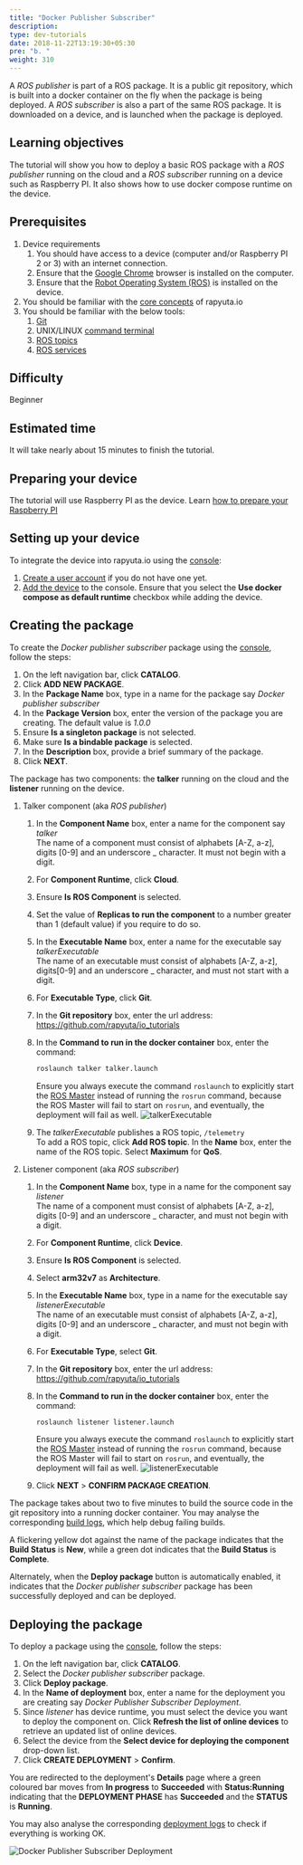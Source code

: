 ```yaml
---
title: "Docker Publisher Subscriber"
description:
type: dev-tutorials
date: 2018-11-22T13:19:30+05:30
pre: "b. "
weight: 310
---
```

A _ROS publisher_ is part of a ROS package. It is a public git repository, which
is built into a docker container on the fly when the package is being deployed.
A _ROS subscriber_ is also a part of the same ROS package. It is downloaded on a
device, and is launched when the package is deployed.

## Learning objectives
The tutorial will show you how to deploy a basic ROS package with a _ROS publisher_
running on the cloud and a _ROS subscriber_ running on a device such as Raspberry
PI. It also shows how to use docker compose runtime on the device.

## Prerequisites
1. Device requirements
	1. You should have access to a device (computer and/or Raspberry PI 2 or 3)
	with an internet connection.
	2. Ensure that the [Google Chrome](https://www.google.com/chrome) browser is
	installed on the computer.
	3. Ensure that the [Robot Operating System (ROS)](https://wiki.ros.org/kinetic/Installation)
	is installed on the device.
2. You should be familiar with the [core concepts](/core-concepts) of rapyuta.io
3. You should be familiar with the below tools:
	1. [Git](https://git-scm.com/doc)
	2. UNIX/LINUX [command terminal](https://www.digitalocean.com/community/tutorials/an-introduction-to-the-linux-terminal)
	3. [ROS topics](https://wiki.ros.org/Topics)
	4. [ROS services](https://wiki.ros.org/Services)

## Difficulty
Beginner

## Estimated time
It will take nearly about 15 minutes to finish the tutorial.

## Preparing your device
The tutorial will use Raspberry PI as the device.
Learn [how to prepare your Raspberry PI](/getting-started/prepare-raspberry-pi)

## Setting up your device
To integrate the device into rapyuta.io using the [console](https://closed-beta.rapyuta.io):

1. [Create a user account](/getting-started/create-new-user) if you do not
have one yet.
2. [Add the device](/getting-started/add-new-device) to the console.
Ensure that you select the **Use docker compose as default runtime** checkbox
while adding the device.

## Creating the package
To create the _Docker publisher subscriber_ package using the
[console](https://closed-beta.rapyuta.io), follow the steps:

1. On the left navigation bar, click **CATALOG**.
2. Click **ADD NEW PACKAGE**.
3. In the **Package Name** box, type in a name for the package say _Docker publisher
   subscriber_
4. In the **Package Version** box, enter the version of the package you are creating.
   The default value is _1.0.0_
5. Ensure **Is a singleton package** is not selected.
6. Make sure **Is a bindable package** is selected.
5. In the **Description** box, provide a brief summary of the package.
6. Click **NEXT**.

The package has two components: the **talker** running on the cloud and the
**listener** running on the device.

1. Talker component (aka _ROS publisher_)
	1. In the **Component Name** box, enter a name for the component say _talker_      
	   The name of a component must consist of alphabets [A-Z, a-z], digits [0-9]
	   and an underscore _ character. It must not begin with a digit.
	2. For **Component Runtime**, click **Cloud**.
	3. Ensure **Is ROS Component** is selected.
	4. Set the value of **Replicas to run the component** to a number greater than
	   1 (default value) if you require to do so.
	5. In the **Executable Name** box, enter a name for the executable say
	   _talkerExecutable_    
	   The name of an executable must consist of alphabets [A-Z, a-z], digits[0-9]
	   and an underscore _ character, and must not start with a digit.
	6. For **Executable Type**, click **Git**.
	7. In the **Git repository** box, enter the url address:
	https://github.com/rapyuta/io_tutorials
	8. In the **Command to run in the docker container** box, enter the command:
		```bash
		roslaunch talker talker.launch
		```

		Ensure you always execute the command `roslaunch` to explicitly start the
		[ROS Master](https://wiki.ros.org/Master) instead of running the `rosrun`
		command, because the ROS Master will fail to start on `rosrun`, and
		eventually, the deployment will fail as well.
		![talkerExecutable](/images/tutorials/docker-pub-sub/docker-pubsub-talker-exec.png?classes=border,shadow&width=50pc)
	9. The _talkerExecutable_ publishes a ROS topic, `/telemetry`    
	   To add a ROS topic, click **Add ROS topic**. In the **Name** box, enter the
	   name of the ROS topic. Select **Maximum** for **QoS**.
2. Listener component (aka _ROS subscriber_)
	1. In the **Component Name** box, type in a name for the component say _listener_        
	   The name of a component must consist of alphabets [A-Z, a-z], digits [0-9]
	   and an underscore _ character, and must not begin with a digit.
	2. For **Component Runtime**, click **Device**.
	3. Ensure **Is ROS Component** is selected.
	4. Select **arm32v7** as **Architecture**.
	6. In the **Executable Name** box, type in a name for the executable say
	   _listenerExecutable_    
	   The name of an executable must consist of alphabets [A-Z, a-z], digits [0-9]
	   and an underscore _ character, and must not begin with a digit.
	7. For **Executable Type**, select **Git**.
	8. In the **Git repository** box, enter the url address: https://github.com/rapyuta/io_tutorials
	9. In the **Command to run in the docker container** box, enter the command:
		```bash
		roslaunch listener listener.launch
		```

		Ensure you always execute the command `roslaunch` to explicitly start the
		[ROS Master](https://wiki.ros.org/Master) instead of running the `rosrun`
		command, because the ROS Master will fail to start on `rosrun`, and
		eventually, the deployment will fail as well.
		![listenerExecutable](/images/tutorials/docker-pub-sub/docker-pubsub-listener-exec.png?classes=border,shadow&width=50pc)
	10. Click **NEXT** > **CONFIRM PACKAGE CREATION**.

The package takes about two to five minutes to build the source code in the git
repository into a running docker container. You may analyse the corresponding
[build logs](/core-concepts/logging/build-logs), which help debug failing builds.

A flickering yellow dot against the name of the package indicates that the
**Build Status** is **New**, while a green dot indicates that the **Build Status**
is **Complete**.

Alternately, when the **Deploy package** button is automatically enabled, it
indicates that the _Docker publisher subscriber_ package has been successfully
deployed and can be deployed.

## Deploying the package
To deploy a package using the [console](https://closed-beta.rapyuta.io),
follow the steps:

1. On the left navigation bar, click **CATALOG**.
2. Select the _Docker publisher subscriber_ package.
3. Click **Deploy package**.
4. In the **Name of deployment** box, enter a name for the deployment you are
   creating say _Docker Publisher Subscriber Deployment_.
5. Since _listener_ has device runtime, you must select the device you want to
   deploy the component on. Click **Refresh the list of online devices** to retrieve
   an updated list of online devices.
6. Select the device from the **Select device for deploying the component**
   drop-down list.
8. Click **CREATE DEPLOYMENT** > **Confirm**.

You are redirected to the deployment's **Details** page where a green coloured bar
moves from **In progress** to **Succeeded** with **Status:Running** indicating that
the **DEPLOYMENT PHASE** has **Succeeded** and the **STATUS** is **Running**.

You may also analyse the corresponding [deployment logs](/core-concepts/logging/deployment-logs)
to check if everything is working OK.

![Docker Publisher Subscriber Deployment](/images/tutorials/docker-pub-sub/docker-pubsub-deployment.png?classes=border,shadow&width=50pc)
